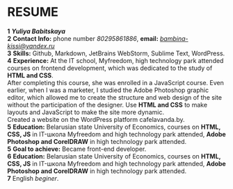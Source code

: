 # RESUME #

**1** ***Yuliya Babitskaya***  
**2** **Contact Info:** phone number *80295861886*, **email:** *bambina-kissi@yandex.ru*  
**3** **Skills:** Github, Markdown, JetBrains WebStorm, Sublime Text, WordPress.  
**4** **Experience:** At the IT school, Myfreedom, high technology park attended courses on frontend development, which was dedicated to the study of **HTML and CSS**.   
After completing this course, she was enrolled in a JavaScript course. Even earlier, when I was a marketer, I studied the Adobe Photoshop graphic editor, which allowed me to create the structure and web design of the site without the participation of the designer. Use **HTML and CSS** to make layouts and JavaScript to make the site more dynamic.  
 Created a website on the WordPress platform cafelavanda.by.  
**5** **Education:** Belarusian state University of Economics, courses on **HTML, CSS, JS** in IT-школа Myfreedom and high technology park attended, **Adobe Photoshop and CorelDRAW** in high technology park attended.  
**5** **Goal to achieve:** Became front-end developer.   
**6** **Education:** Belarusian state University of Economics, courses on **HTML, CSS, JS** in IT-школа Myfreedom and high technology park attended, **Adobe Photoshop and CorelDRAW** in high technology park attended.  
**7** English *beginer*.
